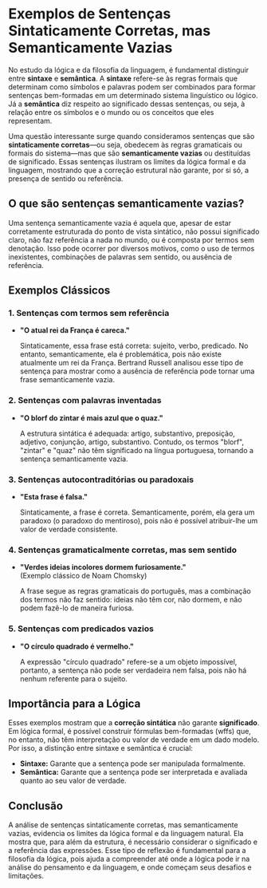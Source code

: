 # Exemplos de Sentenças Sintaticamente Corretas, mas Semanticamente Vazias

No estudo da lógica e da filosofia da linguagem, é fundamental distinguir entre **sintaxe** e **semântica**. A **sintaxe** refere-se às regras formais que determinam como símbolos e palavras podem ser combinados para formar sentenças bem-formadas em um determinado sistema linguístico ou lógico. Já a **semântica** diz respeito ao significado dessas sentenças, ou seja, à relação entre os símbolos e o mundo ou os conceitos que eles representam.

Uma questão interessante surge quando consideramos sentenças que são **sintaticamente corretas**—ou seja, obedecem às regras gramaticais ou formais do sistema—mas que são **semanticamente vazias** ou destituídas de significado. Essas sentenças ilustram os limites da lógica formal e da linguagem, mostrando que a correção estrutural não garante, por si só, a presença de sentido ou referência.

## O que são sentenças semanticamente vazias?

Uma sentença semanticamente vazia é aquela que, apesar de estar corretamente estruturada do ponto de vista sintático, não possui significado claro, não faz referência a nada no mundo, ou é composta por termos sem denotação. Isso pode ocorrer por diversos motivos, como o uso de termos inexistentes, combinações de palavras sem sentido, ou ausência de referência.

## Exemplos Clássicos

### 1. Sentenças com termos sem referência

- **"O atual rei da França é careca."**

  Sintaticamente, essa frase está correta: sujeito, verbo, predicado. No entanto, semanticamente, ela é problemática, pois não existe atualmente um rei da França. Bertrand Russell analisou esse tipo de sentença para mostrar como a ausência de referência pode tornar uma frase semanticamente vazia.

### 2. Sentenças com palavras inventadas

- **"O blorf do zintar é mais azul que o quaz."**

  A estrutura sintática é adequada: artigo, substantivo, preposição, adjetivo, conjunção, artigo, substantivo. Contudo, os termos "blorf", "zintar" e "quaz" não têm significado na língua portuguesa, tornando a sentença semanticamente vazia.

### 3. Sentenças autocontraditórias ou paradoxais

- **"Esta frase é falsa."**

  Sintaticamente, a frase é correta. Semanticamente, porém, ela gera um paradoxo (o paradoxo do mentiroso), pois não é possível atribuir-lhe um valor de verdade consistente.

### 4. Sentenças gramaticalmente corretas, mas sem sentido

- **"Verdes ideias incolores dormem furiosamente."**  
  (Exemplo clássico de Noam Chomsky)

  A frase segue as regras gramaticais do português, mas a combinação dos termos não faz sentido: ideias não têm cor, não dormem, e não podem fazê-lo de maneira furiosa.

### 5. Sentenças com predicados vazios

- **"O círculo quadrado é vermelho."**

  A expressão "círculo quadrado" refere-se a um objeto impossível, portanto, a sentença não pode ser verdadeira nem falsa, pois não há nenhum referente para o sujeito.

## Importância para a Lógica

Esses exemplos mostram que a **correção sintática** não garante **significado**. Em lógica formal, é possível construir fórmulas bem-formadas (wffs) que, no entanto, não têm interpretação ou valor de verdade em um dado modelo. Por isso, a distinção entre sintaxe e semântica é crucial:

- **Sintaxe:** Garante que a sentença pode ser manipulada formalmente.
- **Semântica:** Garante que a sentença pode ser interpretada e avaliada quanto ao seu valor de verdade.

## Conclusão

A análise de sentenças sintaticamente corretas, mas semanticamente vazias, evidencia os limites da lógica formal e da linguagem natural. Ela mostra que, para além da estrutura, é necessário considerar o significado e a referência das expressões. Esse tipo de reflexão é fundamental para a filosofia da lógica, pois ajuda a compreender até onde a lógica pode ir na análise do pensamento e da linguagem, e onde começam seus desafios e limitações.